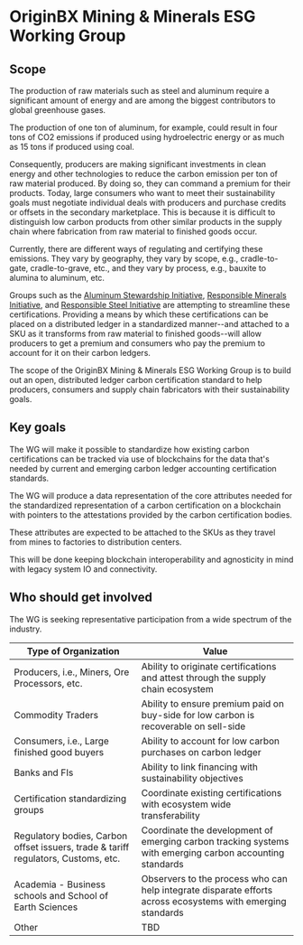 # OriginBX Mining & Minerals ESG Working Group

## Scope
The production of raw materials such as steel and aluminum require a significant amount of energy and are among the biggest contributors to global greenhouse gases.

The production of one ton of aluminum, for example, could result in four tons of CO2 emissions if produced using hydroelectric energy or as much as 15 tons if produced using coal.

Consequently, producers are making significant investments in clean energy and other technologies to reduce the carbon emission per ton of raw material produced. By doing so, they can  command a premium for their products. Today, large consumers who want to meet their sustainability goals must negotiate individual deals with producers and purchase credits or offsets in the secondary marketplace. This is because it is difficult to distinguish low carbon products from other similar products in the supply chain where fabrication from raw material to finished goods occur.

Currently, there are different ways of regulating and certifying these emissions. They vary by geography, they vary by scope, e.g., cradle-to-gate, cradle-to-grave, etc., and they vary by process, e.g., bauxite to alumina to aluminum, etc. 

Groups such as the [Aluminum Stewardship Initiative](https://aluminium-stewardship.org/), [Responsible Minerals Initiative](http://www.responsiblemineralsinitiative.org/), and [Responsible Steel Initiative](http://www.responsiblemineralsinitiative.org/) are attempting to streamline these certifications. Providing a means by which these certifications can be placed on a distributed ledger in a standardized manner--and attached to a SKU as it transforms from raw material to finished goods--will allow producers to get a premium and consumers who pay the premium to account for it on their carbon ledgers.

The scope of the OriginBX Mining & Minerals ESG Working Group is to build out an open, distributed ledger carbon certification standard to help producers, consumers and supply chain fabricators with their sustainability goals. 

## Key goals
The WG will make it possible to standardize how existing carbon certifications can be  tracked via use of blockchains for the data that's needed by current and emerging carbon ledger accounting certification standards.

The WG will produce a data representation of the core attributes needed for the standardized representation of a carbon certification on a blockchain with pointers to the attestations provided by the carbon certification bodies.

These attributes are expected to be attached to the SKUs as they travel from mines to factories to distribution centers.

This will be done keeping blockchain interoperability and agnosticity in mind with legacy system IO and connectivity.

## Who should get involved
The WG is seeking representative participation from a wide spectrum of the industry. 

|Type of Organization | Value
|-----|--------|
|Producers, i.e., Miners, Ore Processors, etc.|Ability to originate certifications and attest through the supply chain ecosystem
|Commodity Traders| Ability to ensure premium paid on buy-side for low carbon is recoverable on sell-side|
|Consumers, i.e., Large finished good buyers| Ability to account for low carbon purchases on carbon ledger|
|Banks and FIs | Ability to link financing with sustainability objectives|
|Certification standardizing groups| Coordinate existing certifications with ecosystem wide transferability|
|Regulatory bodies, Carbon offset issuers, trade & tariff regulators, Customs, etc.| Coordinate the development of  emerging carbon tracking systems with emerging carbon accounting standards|
|Academia - Business schools and School of Earth Sciences| Observers to the process who can help integrate disparate efforts across ecosystems with emerging standards|
|Other| TBD
 
 

